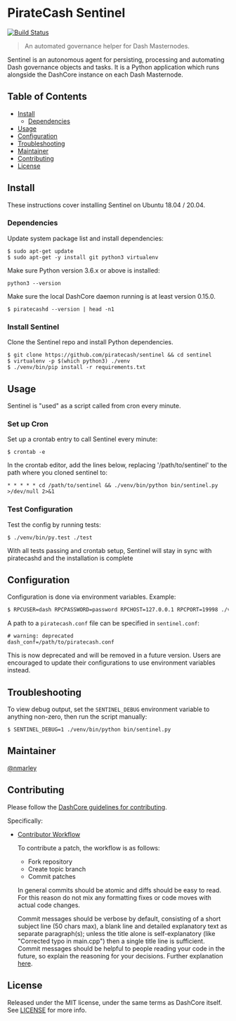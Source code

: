 # PirateCash Sentinel

[![Build Status](https://travis-ci.org/dashpay/sentinel.svg?branch=master)](https://travis-ci.org/dashpay/sentinel)

> An automated governance helper for Dash Masternodes.

Sentinel is an autonomous agent for persisting, processing and automating Dash governance objects and tasks. It is a Python application which runs alongside the DashCore instance on each Dash Masternode.

## Table of Contents
- [Install](#install)
  - [Dependencies](#dependencies)
- [Usage](#usage)
- [Configuration](#configuration)
- [Troubleshooting](#troubleshooting)
- [Maintainer](#maintainer)
- [Contributing](#contributing)
- [License](#license)

## Install

These instructions cover installing Sentinel on Ubuntu 18.04 / 20.04.

### Dependencies

Update system package list and install dependencies:

    $ sudo apt-get update
    $ sudo apt-get -y install git python3 virtualenv

Make sure Python version 3.6.x or above is installed:

    python3 --version

Make sure the local DashCore daemon running is at least version 0.15.0.

    $ piratecashd --version | head -n1

### Install Sentinel

Clone the Sentinel repo and install Python dependencies.

    $ git clone https://github.com/piratecash/sentinel && cd sentinel
    $ virtualenv -p $(which python3) ./venv
    $ ./venv/bin/pip install -r requirements.txt

## Usage

Sentinel is "used" as a script called from cron every minute.

### Set up Cron

Set up a crontab entry to call Sentinel every minute:

    $ crontab -e

In the crontab editor, add the lines below, replacing '/path/to/sentinel' to the path where you cloned sentinel to:

    * * * * * cd /path/to/sentinel && ./venv/bin/python bin/sentinel.py >/dev/null 2>&1

### Test Configuration

Test the config by running tests:

    $ ./venv/bin/py.test ./test

With all tests passing and crontab setup, Sentinel will stay in sync with piratecashd and the installation is complete

## Configuration

Configuration is done via environment variables. Example:

```sh
$ RPCUSER=dash RPCPASSWORD=password RPCHOST=127.0.0.1 RPCPORT=19998 ./venv/bin/python bin/sentinel.py
```

A path to a `piratecash.conf` file can be specified in `sentinel.conf`:

    # warning: deprecated
    dash_conf=/path/to/piratecash.conf

This is now deprecated and will be removed in a future version. Users are encouraged to update their configurations to use environment variables instead.


## Troubleshooting

To view debug output, set the `SENTINEL_DEBUG` environment variable to anything non-zero, then run the script manually:

    $ SENTINEL_DEBUG=1 ./venv/bin/python bin/sentinel.py

## Maintainer

[@nmarley](https://github.com/nmarley)

## Contributing

Please follow the [DashCore guidelines for contributing](https://github.com/dashpay/dash/blob/master/CONTRIBUTING.md).

Specifically:

* [Contributor Workflow](https://github.com/dashpay/dash/blob/master/CONTRIBUTING.md#contributor-workflow)

    To contribute a patch, the workflow is as follows:

    * Fork repository
    * Create topic branch
    * Commit patches

    In general commits should be atomic and diffs should be easy to read. For this reason do not mix any formatting fixes or code moves with actual code changes.

    Commit messages should be verbose by default, consisting of a short subject line (50 chars max), a blank line and detailed explanatory text as separate paragraph(s); unless the title alone is self-explanatory (like "Corrected typo in main.cpp") then a single title line is sufficient. Commit messages should be helpful to people reading your code in the future, so explain the reasoning for your decisions. Further explanation [here](http://chris.beams.io/posts/git-commit/).

## License

Released under the MIT license, under the same terms as DashCore itself. See [LICENSE](LICENSE) for more info.

